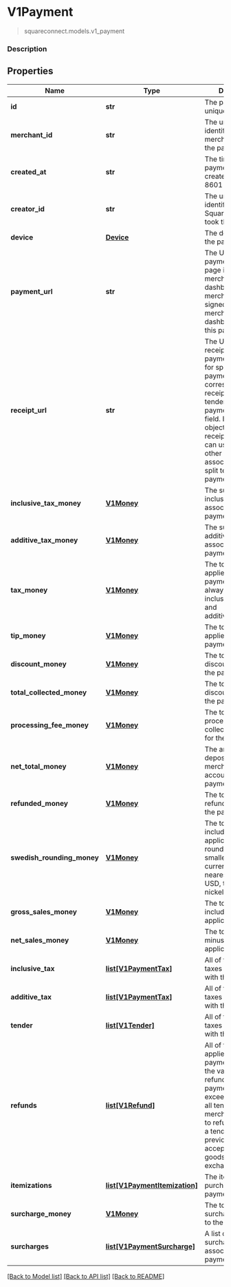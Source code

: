 # V1Payment
> squareconnect.models.v1_payment

### Description

## Properties
Name | Type | Description | Notes
------------ | ------------- | ------------- | -------------
**id** | **str** | The payment&#39;s unique identifier. | [optional]
**merchant_id** | **str** | The unique identifier of the merchant that took the payment. | [optional]
**created_at** | **str** | The time when the payment was created, in ISO 8601 format. | [optional]
**creator_id** | **str** | The unique identifier of the Square account that took the payment. | [optional]
**device** | [**Device**](Device.md) | The device that took the payment. | [optional]
**payment_url** | **str** | The URL of the payment&#39;s detail page in the merchant dashboard. The merchant must be signed in to the merchant dashboard to view this page. | [optional]
**receipt_url** | **str** | The URL of the receipt for the payment. Note that for split tender payments, this URL corresponds to the receipt for the first tender listed in the payment&#39;s tender field. Each Tender object has its own receipt_url field you can use to get the other receipts associated with a split tender payment. | [optional]
**inclusive_tax_money** | [**V1Money**](V1Money.md) | The sum of all inclusive taxes associated with the payment. | [optional]
**additive_tax_money** | [**V1Money**](V1Money.md) | The sum of all additive taxes associated with the payment. | [optional]
**tax_money** | [**V1Money**](V1Money.md) | The total of all taxes applied to the payment. This is always the sum of inclusive_tax_money and additive_tax_money. | [optional]
**tip_money** | [**V1Money**](V1Money.md) | The total of all tips applied to the payment. | [optional]
**discount_money** | [**V1Money**](V1Money.md) | The total of all discounts applied to the payment. | [optional] 
**total_collected_money** | [**V1Money**](V1Money.md) | The total of all discounts applied to the payment. | [optional]
**processing_fee_money** | [**V1Money**](V1Money.md) | The total of all processing fees collected by Square for the payment. | [optional]
**net_total_money** | [**V1Money**](V1Money.md) | The amount to be deposited into the merchant&#39;s bank account for the payment. | [optional]
**refunded_money** | [**V1Money**](V1Money.md) | The total of all refunds applied to the payment. | [optional]
**swedish_rounding_money** | [**V1Money**](V1Money.md) | The total of all sales, including any applicable taxes, rounded to the smallest legal unit of currency (e.g., the nearest penny in USD, the nearest nickel in CAD) | [optional]
**gross_sales_money** | [**V1Money**](V1Money.md) | The total of all sales, including any applicable taxes. | [optional]
**net_sales_money** | [**V1Money**](V1Money.md) | The total of all sales, minus any applicable taxes. | [optional]
**inclusive_tax** | [**list[V1PaymentTax]**](V1PaymentTax.md) | All of the inclusive taxes associated with the payment. | [optional]
**additive_tax** | [**list[V1PaymentTax]**](V1PaymentTax.md) | All of the additive taxes associated with the payment. | [optional]
**tender** | [**list[V1Tender]**](V1Tender.md) | All of the additive taxes associated with the payment. | [optional]
**refunds** | [**list[V1Refund]**](V1Refund.md) | All of the refunds applied to the payment. Note that the value of all refunds on a payment can exceed the value of all tenders if a merchant chooses to refund money to a tender after previously accepting returned goods as part of an exchange. | [optional]
**itemizations** | [**list[V1PaymentItemization]**](V1PaymentItemization.md) | The items purchased in the payment. | [optional]
**surcharge_money** | [**V1Money**](V1Money.md) | The total of all surcharges applied to the payment. | [optional]
**surcharges** | [**list[V1PaymentSurcharge]**](V1PaymentSurcharge.md) | A list of all surcharges associated with the payment. | [optional]

[[Back to Model list]](../README.md#documentation-for-models) [[Back to API list]](../README.md#documentation-for-api-endpoints) [[Back to README]](../README.md)
